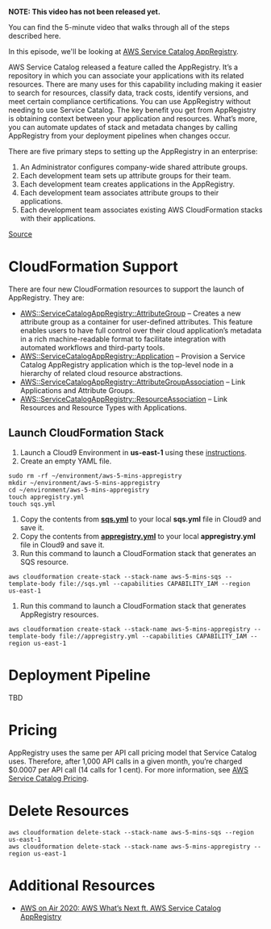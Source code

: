 **NOTE: This video has not been released yet.**

You can find the 5-minute video that walks through all of the steps described here. 

In this episode, we'll be looking at [AWS Service Catalog AppRegistry](https://aws.amazon.com/blogs/mt/increase-application-visibility-governance-using-aws-service-catalog-appregistry/).

AWS Service Catalog released a feature called the AppRegistry. It’s a repository in which you can associate your applications with its related resources. There are many uses for this capability including making it easier to search for resources, classify data, track costs, identify versions, and meet certain compliance certifications. You can use AppRegistry without needing to use Service Catalog. The key benefit you get from AppRegistry is obtaining context between your application and resources. What’s more, you can automate updates of stack and metadata changes by calling AppRegistry from your deployment pipelines when changes occur. 

There are five primary steps to setting up the AppRegistry in an enterprise: 

1. An Administrator configures company-wide shared attribute groups.
1. Each development team sets up attribute groups for their team.
1. Each development team creates applications in the AppRegistry.
1. Each development team associates attribute groups to their applications.
1. Each development team associates existing AWS CloudFormation stacks with their applications.

[Source](https://stelligent.com/2021/01/20/aws-reinvent-2020-devsecops-recap/)

# CloudFormation Support

There are four new CloudFormation resources to support the launch of AppRegistry. They are:

* [AWS::ServiceCatalogAppRegistry::AttributeGroup](https://docs.aws.amazon.com/AWSCloudFormation/latest/UserGuide/aws-resource-servicecatalogappregistry-attributegroup.html) – Creates a new attribute group as a container for user-defined attributes. This feature enables users to have full control over their cloud application’s metadata in a rich machine-readable format to facilitate integration with automated workflows and third-party tools.
* [AWS::ServiceCatalogAppRegistry::Application](https://docs.aws.amazon.com/AWSCloudFormation/latest/UserGuide/aws-resource-servicecatalogappregistry-application.html) – Provision a Service Catalog AppRegistry application which is the top-level node in a hierarchy of related cloud resource abstractions.
* [AWS::ServiceCatalogAppRegistry::AttributeGroupAssociation](https://docs.aws.amazon.com/AWSCloudFormation/latest/UserGuide/aws-resource-servicecatalogappregistry-attributegroupassociation.html) – Link Applications and Attribute Groups.
* [AWS::ServiceCatalogAppRegistry::ResourceAssociation](https://docs.aws.amazon.com/AWSCloudFormation/latest/UserGuide/aws-resource-servicecatalogappregistry-resourceassociation.html) – Link Resources and Resource Types with Applications. 

## Launch CloudFormation Stack

1. Launch a Cloud9 Environment in **us-east-1** using these [instructions](https://github.com/PaulDuvall/aws-5-mins/tree/main/cloud9).
1. Create an empty YAML file.

```
sudo rm -rf ~/environment/aws-5-mins-appregistry
mkdir ~/environment/aws-5-mins-appregistry
cd ~/environment/aws-5-mins-appregistry
touch appregistry.yml
touch sqs.yml

```

1. Copy the contents from **[sqs.yml](https://raw.githubusercontent.com/PaulDuvall/aws-5-mins/main/appregistry/sqs.yml)** to your local **sqs.yml** file in Cloud9 and save it. 
1. Copy the contents from **[appregistry.yml](https://raw.githubusercontent.com/PaulDuvall/aws-5-mins/main/appregistry/appregistry.yml)** to your local **appregistry.yml** file in Cloud9 and save it. 
1. Run this command to launch a CloudFormation stack that generates an SQS resource.  

```
aws cloudformation create-stack --stack-name aws-5-mins-sqs --template-body file://sqs.yml --capabilities CAPABILITY_IAM --region us-east-1
```

1. Run this command to launch a CloudFormation stack that generates AppRegistry resources.  

```
aws cloudformation create-stack --stack-name aws-5-mins-appregistry --template-body file://appregistry.yml --capabilities CAPABILITY_IAM --region us-east-1
```

# Deployment Pipeline
TBD

# Pricing
AppRegistry uses the same per API call pricing model that Service Catalog uses. Therefore, after 1,000 API calls in a given month, you’re charged $0.0007 per API call (14 calls for 1 cent). For more information, see [AWS Service Catalog Pricing](https://aws.amazon.com/servicecatalog/pricing/). 

# Delete Resources

```
aws cloudformation delete-stack --stack-name aws-5-mins-sqs --region us-east-1
aws cloudformation delete-stack --stack-name aws-5-mins-appregistry --region us-east-1

```

# Additional Resources

* [AWS on Air 2020: AWS What’s Next ft. AWS Service Catalog AppRegistry](https://youtu.be/Ez3QdO7UjwU)